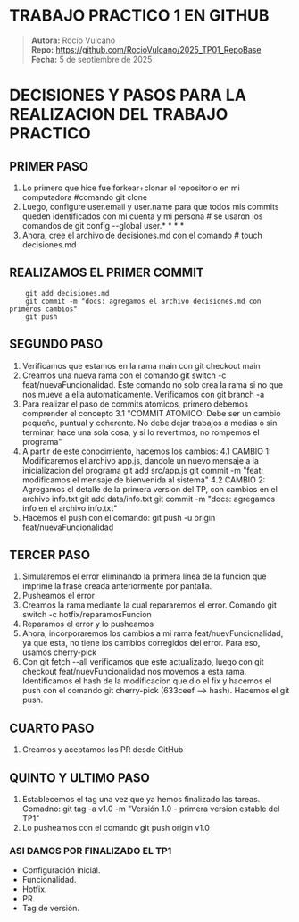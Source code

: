 # TRABAJO PRACTICO 1 EN GITHUB

> **Autora:** Rocío Vulcano  
> **Repo:** https://github.com/RocioVulcano/2025_TP01_RepoBase  
> **Fecha:** 5 de septiembre de 2025

# DECISIONES Y PASOS PARA LA REALIZACION DEL TRABAJO PRACTICO

## PRIMER PASO

1. Lo primero que hice fue forkear+clonar el repositorio en mi computadora #comando git clone
2. Luego, configure user.email y user.name para que todos mis commits queden identificados con mi cuenta y mi persona # se usaron los comandos de git config --global user.* * * *
3. Ahora, cree el archivo de decisiones.md con el comando # touch decisiones.md

## REALIZAMOS EL PRIMER COMMIT
        git add decisiones.md
        git commit -m "docs: agregamos el archivo decisiones.md con primeros cambios"
        git push

## SEGUNDO PASO

1. Verificamos que estamos en la rama main con git checkout main
2. Creamos una nueva rama con el comando git switch -c feat/nuevaFuncionalidad. Este comando no solo crea la rama si no que nos mueve a ella automaticamente. Verificamos con git branch -a
3. Para realizar el paso de commits atomicos, primero debemos comprender el concepto
    3.1 "COMMIT ATOMICO: Debe ser un cambio pequeño, puntual y coherente. No debe dejar trabajos a medias o sin terminar, hace una sola cosa, y si lo revertimos, no rompemos el programa"
4. A partir de este conocimiento, hacemos los cambios:
    4.1 CAMBIO 1: Modificaremos el archivo app.js, dandole un nuevo mensaje a la inicializacion del programa
            git add src/app.js
            git commit -m "feat: modificamos el mensaje de bienvenida al sistema"
    4.2 CAMBIO 2: Agregamos el detalle de la primera version del TP, con cambios en el archivo info.txt
            git add data/info.txt
            git commit -m "docs: agregamos info en el archivo info.txt"
5. Hacemos el push con el comando: git push -u origin feat/nuevaFuncionalidad

## TERCER PASO

1. Simularemos el error eliminando la primera linea de la funcion que imprime la frase creada anteriormente por pantalla. 
2. Pusheamos el error
3. Creamos la rama mediante la cual repararemos el error. Comando git switch -c hotfix/reparamosFuncion
4. Reparamos el error y lo pusheamos
5. Ahora, incorporaremos los cambios a mi rama feat/nuevFuncionalidad, ya que esta, no tiene los cambios corregidos del error. Para eso, usamos cherry-pick
6. Con git fetch --all verificamos que este actualizado, luego con git checkout feat/nuevFuncionalidad nos movemos a esta rama. Identificamos el hash de la modificacion que dio el fix
y hacemos el push con el comando git cherry-pick (633ceef --> hash). Hacemos el git push. 

## CUARTO PASO
1. Creamos y aceptamos los PR desde GitHub

## QUINTO Y ULTIMO PASO

1. Establecemos el tag una vez que ya hemos finalizado las tareas. Comadno: git tag -a v1.0 -m "Versión 1.0 - primera version estable del TP1"
2. Lo pusheamos con el comando git push origin v1.0

### ASI DAMOS POR FINALIZADO EL TP1
- Configuración inicial.  
- Funcionalidad.  
- Hotfix.  
- PR.  
- Tag de versión.


